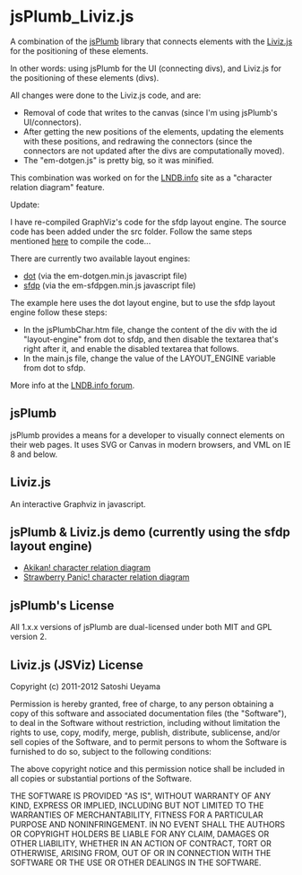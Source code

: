 jsPlumb_Liviz.js
================

A combination of the [jsPlumb](https://github.com/sporritt/jsplumb) library that connects elements with the [Liviz.js](https://github.com/gyuque/livizjs) for the positioning of these elements.

In other words: using jsPlumb for the UI (connecting divs), and Liviz.js for the positioning of these elements (divs).

All changes were done to the Liviz.js code, and are:
- Removal of code that writes to the canvas (since I'm using jsPlumb's UI/connectors).
- After getting the new positions of the elements, updating the elements with these positions, and redrawing the connectors (since the connectors are not updated after the divs are computationally moved).
- The "em-dotgen.js" is pretty big, so it was minified.

This combination was worked on for the [LNDB.info](http://lndb.info/) site as a "character relation diagram" feature.

Update:

I have re-compiled GraphViz's code for the sfdp layout engine. The source code has been added under the src folder. Follow the same steps mentioned [here](https://github.com/gyuque/livizjs) to compile the code...

There are currently two available layout engines:
- [dot](http://www.graphviz.org/pdf/dot.1.pdf) (via the em-dotgen.min.js javascript file)
- [sfdp](http://www.graphviz.org/pdf/sfdp.1.pdf) (via the em-sfdpgen.min.js javascript file)

The example here uses the dot layout engine, but to use the sfdp layout engine follow these steps:
- In the jsPlumbChar.htm file, change the content of the div with the id "layout-engine" from dot to sfdp, and then disable the textarea that's right after it, and enable the disabled textarea that follows.
- In the main.js file, change the value of the LAYOUT_ENGINE variable from dot to sfdp.

More info at the [LNDB.info forum](http://forums.lndb.info/showthread.php?tid=43&pid=185#pid185).

## jsPlumb
jsPlumb provides a means for a developer to visually connect elements on their web pages. It uses SVG or 
Canvas in modern browsers, and VML on IE 8 and below.

## Liviz.js
An interactive Graphviz in javascript.

## jsPlumb & Liviz.js demo (currently using the sfdp layout engine)
- [Akikan! character relation diagram](http://lndb.info/light_novel/diagram/Akikan!)
- [Strawberry Panic! character relation diagram](http://lndb.info/light_novel/diagram/Strawberry_Panic!)

## jsPlumb's License
All 1.x.x versions of jsPlumb are dual-licensed under both MIT and GPL version 2.

## Liviz.js (JSViz) License
Copyright (c) 2011-2012 Satoshi Ueyama

Permission is hereby granted, free of charge, to any person obtaining a copy of this software and associated documentation files (the "Software"), to deal in the Software without restriction, including without limitation the rights to use, copy, modify, merge, publish, distribute, sublicense, and/or sell copies of the Software, and to permit persons to whom the Software is furnished to do so, subject to the following conditions:

The above copyright notice and this permission notice shall be included in all copies or substantial portions of the Software.

THE SOFTWARE IS PROVIDED "AS IS", WITHOUT WARRANTY OF ANY KIND, EXPRESS OR IMPLIED, INCLUDING BUT NOT LIMITED TO THE WARRANTIES OF MERCHANTABILITY, FITNESS FOR A PARTICULAR PURPOSE AND NONINFRINGEMENT. IN NO EVENT SHALL THE AUTHORS OR COPYRIGHT HOLDERS BE LIABLE FOR ANY CLAIM, DAMAGES OR OTHER LIABILITY, WHETHER IN AN ACTION OF CONTRACT, TORT OR OTHERWISE, ARISING FROM, OUT OF OR IN CONNECTION WITH THE SOFTWARE OR THE USE OR OTHER DEALINGS IN THE SOFTWARE.
